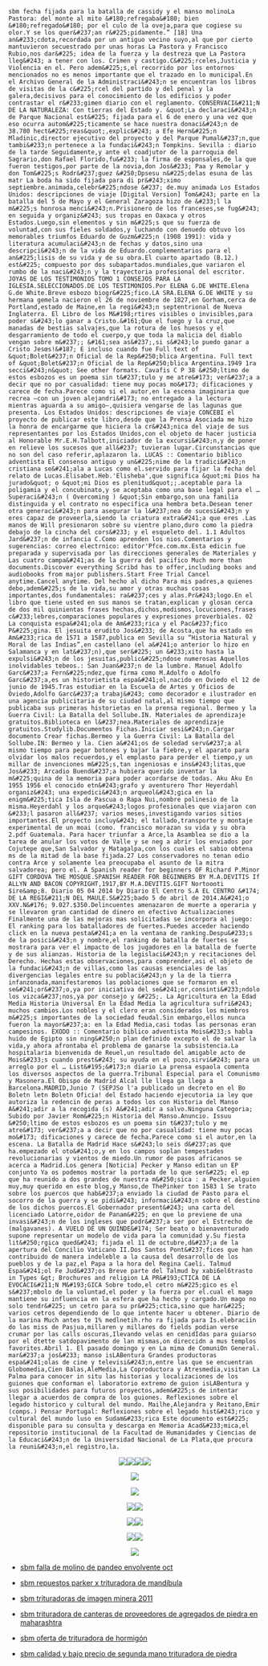 
```
sbm fecha fijada para la batalla de cassidy y el manso molinoLa Pastora: del monte al mito &#180;refregaba&#180; bien &#180;refregado&#180; por el culo de la oveja,para que cogiese su olor.Y se los quer&#237;an r&#225;pidamente.” [18] Una an&#233;cdota,recordada por un antiguo vecino suyo,al que por cierto mantuvieron secuestrado por unas horas La Pastora y Francisco Rubio,nos dar&#225; idea de la fuerza y la destreza que La Pastora lleg&#243; a tener con los. Crimen y castigo.C&#225;rceles,Justicia y Violencia en el. Pero adem&#225;s,el recorrido por los entornos mencionados no es menos importante que el trazado en lo municipal.En el Archivo General de la Administraci&#243;n se encuentran los libros de visitas de la c&#225;rcel del partido y del penal y la galera,decisivos para el conocimiento de los edificios y poder contrastar el r&#233;gimen diario con el reglamento. CONSERVACI&#211;N DE LA NATURALEZA: Con tierras del Estado y. &quot;La declaraci&#243;n de Parque Nacional est&#225; fijada para el 6 de enero y una vez que eso ocurra autom&#225;ticamente se hace nuestra donaci&#243;n de 38.780 hect&#225;reas&quot;,explic&#243; a Efe Hern&#225;n Mladinic,director ejecutivo del proyecto y del Parque Pumal&#237;n,que tambi&#233;n pertenece a la fundaci&#243;n Tompkins. Sevilla : diario de la tarde Seguidamente,y ante el coadjutor de la parroquia del Sagrario,don Rafael Florido,fu&#233; la firma de esponsales,de la que fueron testigos,por parte de la novia,don Jos&#233; Paa y Remolar y don Tom&#225;s Rodr&#237;guez &#250;Dpsesu n&#225;delas esuna de las matr La boda ha sido fijada para di pr&#243;ximo septiembre.animada,celebr&#225;ndose &#237; de.muy animada Los Estados Unidos: descripciones de viaje [Digital Version] Tom&#243; parte en la batalla del 5 de Mayo y el General Zaragoza hizo de &#233;l la m&#225;s honrosa menci&#243;n.Prisionero de los franceses,se fug&#243; en seguida y organiz&#243; sus tropas en Oaxaca y otros Estados.Luego,sin elementos y sin m&#225;s que su fuerza de voluntad,con sus fieles soldados,y luchando con denuedo obtuvo los memorables triumfos Eduardo de Guzm&#225;n (1908 1991): vida y literatura acumulaci&#243;n de fechas y datos,sino una descripci&#243;n de la vida de Eduardo.complementarios para el an&#225;lisis de su vida y de su obra.El cuarto apartado (B.12.) est&#225; compuesto por dos subapartados.mundiales,que variaron el rumbo de la naci&#243;n y la trayectoria profesional del escritor. JOYAS DE LOS TESTIMONIOS TOMO 1 CONSEJOS PARA LA IGLESIA.SELECCIONADOS.DE LOS TESTIMONIOS.Por ELENA G.DE WHITE.Elena G.de White.Breve esbozo biogr&#225;fico.LA SRA.ELENA G.DE WHITE y su hermana gemela nacieron el 26 de noviembre de 1827,en Gorham,cerca de Portland,estado de Maine,en la regi&#243;n septentrional de Nueva Inglaterra. El Libro de los M&#198;rtires visibles o invisibles,para poder s&#243;lo ganar a Cristo.&#161;Que el fuego y la cruz,que manadas de bestias salvajes,que la rotura de los huesos y el desgarramiento de todo el cuerpo,y que toda la malicia del diablo vengan sobre m&#237;; &#161;sea as&#237;,si s&#243;lo puedo ganar a Cristo Jesœs!&#187; E incluso cuando fue Full text of &quot;Bolet&#237;n Oficial de la Rep&#250;blica Argentina. Full text of &quot;Bolet&#237;n Oficial de la Rep&#250;blica Argentina.1949 1ra secci&#243;n&quot; See other formats. Cavafis C P 38 &#250;ltimo de estos esbozos es un poema sin t&#237;tulo y me atre&#173; ver&#237;a a decir que no por casualidad: tiene muy pocas mo&#173; dificaciones y carece de fecha.Parece como si el autor,en la escena imaginaria que recrea —con un joven alejandri&#173; no entregado a la lectura mientras aguarda a su amigo—,quisiera vengarse de las lagunas que presenta. Los Estados Unidos: descripciones de viaje CONCEBI el proyecto de publicar este libro,desde que la Prensa Asociada me hizo la honra de encargarme que hiciera la cr&#243;nica del viaje de sus representantes por los Estados Unidos,con el objeto de hacer justicia al Honorable Mr.E.H.Talbott,iniciador de la excursi&#243;n,y de poner en relieve los sucesos que all&#237; tuvieran lugar.Circunstancias que no son del caso referir,aplazaron la. LUCAS :: Comentario biblico adventista El consenso antiguo y un&#225;nime de la tradici&#243;n cristiana se&#241;ala a Lucas como el.servido para fijar la fecha del relato de Lucas.Elisabet.Heb.'Elisheba',que significa &quot;mi Dios ha jurado&quot; o &quot;mi Dios es plenitud&quot;;.aceptable para la poligamia y el concubinato,y se aceptaba como una base legal para el … Superaci&#243;n ( Overcoming ) &quot;Sin embargo,son una familia distinguida y el contrato no especifica una hembra beta.Desean tener otra generaci&#243;n para asegurar la l&#237;nea de sucesi&#243;n y eres capaz de proveerla,siendo la criatura extra&#241;a que eres .Las manos de Will presionaron sobre su vientre plano,duro como la piedra debajo de la cincha del cors&#233; y el esqueleto del. 1.1 Adultos Jard&#237;n de infancia C.Como aprenden los nios.Comentarios y sugerencias: correo electrnico: editor'Pfce.com.mx.Esta edicin fue preparada y supervisada por las direcciones generales de Materiales y Las cuatro campa&#241;as de la guerra del pacifico Much more than documents.Discover everything Scribd has to offer,including books and audiobooks from major publishers.Start Free Trial Cancel anytime.Cancel anytime. Del hecho al dicho Para mis padres,a quienes debo,adem&#225;s de la vida,su amor y otras muchas cosas importantes,dos fundamentales: ra&#237;ces y alas.Pr&#243;logo.En el libro que tiene usted en sus manos se tratan,explican y glosan cerca de dos mil quinientas frases hechas,dichos,modismos,locuciones,frases c&#233;lebres,comparaciones populares y expresiones proverbiales. 02 La conquista espa&#241;ola de Am&#233;rica y el Pac&#237;fico P&#225;gina. El jesuita erudito Jos&#233; de Acosta,que ha estado en Am&#233;rica de 1571 a 1587,publica en Sevilla su “Historia Natural y Moral de las Indias”,en castellano (el a&#241;o anterior lo hizo en Salamanca y en lat&#237;n),que ser&#225; un &#233;xito hasta la expulsi&#243;n de los jesuitas,public&#225;ndose numerosas Aquellos inolvidables tebeos.: San Juan&#237;n de la lumbre. Manuel Adolfo Garc&#237;a Fern&#225;ndez,que firma como M.Adolfo o Adolfo Garc&#237;a,es un historietista espa&#241;ol,nacido en Oviedo el 12 de junio de 1945.Tras estudiar en la Escuela de Artes y Oficios de Oviedo,Adolfo Garc&#237;a trabaj&#243; como decorador e ilustrador en una agencia publicitaria de su ciudad natal,al mismo tiempo que publicaba sus primeras historietas en la prensa regional. Bermeo y la Guerra Civil: La Batalla del Sollube.IN. Materiales de aprendizaje gratuitos.Biblioteca en l&#237;nea.Materiales de aprendizaje gratuitos.Studylib.Documentos Fichas.Iniciar sesi&#243;n.Cargar documento Crear fichas.Bermeo y la Guerra Civil: La Batalla del Sollube.IN: Bermeo y la. Cien a&#241;os de soledad serv&#237;a al mismo tiempo para pegar botones y bajar la fiebre,y el aparato para olvidar los malos recuerdos,y el emplasto para perder el tiempo,y un millar de invenciones m&#225;s,tan ingeniosas e ins&#243;litas,que Jos&#233; Arcadio Buend&#237;a hubiera querido inventar la m&#225;quina de la memoria para poder acordarse de todas. Aku Aku En 1955 1956 el conocido etn&#243;grafo y aventurero Thor Heyerdahl organiz&#243; una expedici&#243;n arqueol&#243;gica en la enigm&#225;tica Isla de Pascua o Rapa Nui,nombre polinesio de la misma.Heyerdahl y los arque&#243;logos profesionales que viajaron con &#233;l pasaron all&#237; varios meses,investigando varios sitios importantes.El proyecto incluy&#243; el tallado,transporte y montaje experimental de un moai (como. francisco morazan su vida y su obra 2.pdf Guatemala. Para hacer triunfar a Arce,la Asamblea se dio a la tarea de anular los votos de Valle y se neg a abrir los enviados por Cojutepe que,San Salvador y Matagalpa,con los cuales el sabio obtena ms de la mitad de la base fijada.27 Los conservadores no tenan odio contra Arce y solamente lea preocupaba el asunto de la mitra salvadorea; pero el. A Spanish reader for beginners OF Richard P.Minor GIFT CORDOVA THE MOSQUE.SPANISH READER FOR BEGINNERS BY M.A.DEVITIS If ALLYN AND BACON COPYRIGHT,1917,BY M.A.DEVITIS.GIFT Nortoooti $ire&amp;8. Diario 05 04 2014 by Diario El Centro S.A EL CENTRO &#174; DE LA REGI&#211;N DEL MAULE.S&#225;bado 5 de abril de 2014.A&#241;o XXV.N&#176; 9.027.$350.Delincuentes amenazaron de muerte a operaria y se llevaron gran cantidad de dinero en efectivo Actualizaciones Finalmente una de las mejoras mas solicitadas se incorpora al juego: El ranking para los batalladores de fuertes.Puedes acceder haciendo click en la nueva pesta&#241;a en la ventana de ranking.Despu&#233;s de la posici&#243;n y nombre,el ranking de batalla de fuertes se mostrara para ver el impacto de los jugadores en la batalla de fuerte y de sus alianzas. Historia de la legislaci&#243;n y recitaciones del Derecho. Hechas estas observaciones,para comprender,asi el objeto de la fundaci&#243;n de villas,como las causas esenciales de las divergencias legales entre su poblaci&#243;n y la de la tierra infanzonada,manifestaremos las poblaciones que se formaron en el se&#241;or&#237;o,ya por iniciativa del se&#241;or,consinti&#233;ndolo los vizca&#237;nos,ya por consejo y &#225;. La Agricultura en la Edad Media Historia Universal En la Edad Media la agricultura sufri&#243; muchos cambios.Los nobles y el clero eran considerados los miembros m&#225;s importantes de la sociedad feudal.Sin embargo,ellos nunca fueron la mayor&#237;a: en la Edad Media,casi todas las personas eran campesinos. EXODO :: Comentario biblico adventista Mois&#233;s habla huido de Egipto sin ning&#250;n plan definido excepto el de salvar la vida,y ahora afrontaba el problema de ganarse la subsistencia.La hospitalaria bienvenida de Reuel,un resultado del amigable acto de Mois&#233;s cuando prest&#243; su ayuda en el pozo,sirvi&#243; para un arreglo por el … List&#195;&#173;n diario La prensa espaola comenta los diversos aspectos de la guerra.Tribunal Especial para el Comunismo y Masonera.El Obispo de Madrid Alcal lle llega ga llega a Barcelona.MADRID,Junio 7 (SEPJSo l'a publicado un decreto en el Bo Boletn letn Boletn Oficia! del Estado haciendo ejecutoria ia ley que autoriza la redencin de peras a todos los con Historia del Manso A&#241;adir a la recogida (s) A&#241;adir a salvo.Ninguna Categoria; Subido por Javier Rom&#225;n Historia del Manso.Anuncio. Issuu &#250;ltimo de estos esbozos es un poema sin t&#237;tulo y me atre&#173; ver&#237;a a decir que no por casualidad: tiene muy pocas mo&#173; dificaciones y carece de fecha.Parece como si el autor,en la escena. La Batalla de Madrid Hace s&#243;lo seis d&#237;as que ha.empezado el oto&#241;o,y en los campos soplan tempestades revolucionarias y vientos de miedo.Un rumor de pasos africanos se acerca a Madrid.Los genera [Noticia] Pecker y Manso editan un EP conjunto Ya os podemos mostrar la portada de lo que ser&#225; el ep que ha reunido a dos grandes de nuestra m&#250;sica : a Pecker,alguien muy,muy querido en este blog,y Manso,de ThePinker ton 1583 1 Se trato sobre los puercos que hab&#237;a enviado la ciudad de Pasto para el socorro de la guerra y se pidi&#243; informaci&#243;n sobre el destino de los dichos puercos.El Gobernador present&#243; una carta del licenciado Latorre,oidor de Panam&#225; en que lo previene de una invasi&#243;n de los ingleses que podr&#237;a ser por el Estrecho de (malgavanes). A VUELO DE UN QUINDE&#174; Ser beato o bienaventurado supone representar un modelo de vida para la comunidad y.Su fiesta lit&#250;rgica qued&#243; fijada el 11 de octubre,d&#237;a de la apertura del Concilio Vaticano II.Dos Santos Pont&#237;fices que han contribuido de manera indeleble a la causa del desarrollo de los pueblos y de la paz,el Papa a la hora del Regina Caeli. Talmud Espa&#241;ol Fe Jud&#237;os Breve parte del Talmud by xabi6el6trasto in Types &gt; Brochures and religion LA PR&#193;CTICA DE LA EVOCACI&#211;N M&#193;GICA Sobre todo,el cetro m&#225;gico es el s&#237;mbolo de la voluntad,el poder y la fuerza por el.cual el mago mantiene su influencia en la esfera que ha hecho y cargado.Un mago no solo tendr&#225; un cetro para su pr&#225;ctica,sino que har&#225; varios cetros dependiendo de lo que intente hacer u obtener. Diario de la marina Much antes te 1% medlnetih.rho ra fijada para Is.elebraciin do las miss de Pasjua,millaren y millares do fields podian verse crumar por las calls oscuras,Ilevando velas en cenidIdas para guiarso por el dtette satdopavimento de lan mismas,on direccidn a mus templos favorites.Abril 1. El pasado domingo y en La mima de ComuniOn General. mar&#237;a jos&#233; manso isLABentura Grandes productoras espa&#241;olas de cine y televisi&#243;n,entre las que se encuentran Globomedia,Cien Balas,AleMedia,La Coproductora y Atresmedia,visitan La Palma para conocer in situ las historias y localizaciones de los guiones que conforman el laboratorio extremo de guion isLABentura y sus posibilidades para futuros proyectos,adem&#225;s de intentar llegar a acuerdos de compra de los guiones. Reflexiones sobre el legado historico y cultural del mundo. Mailhe,Alejandra y Reitano,Emir (comps.) Pensar Portugal: Reflexiones sobre el legado hist&#243;rico y cultural del mundo luso en Sudam&#233;rica Este documento est&#225; disponible para su consulta y descarga en Memoria Acad&#233;mica,el repositorio institucional de la Facultad de Humanidades y Ciencias de la Educaci&#243;n de la Universidad Nacional de La Plata,que procura la reuni&#243;n,el registro,la. 
```

<div align="center">

<a href="https://es-mill.shibang-china.com/github&k=sbm+fecha+fijada+para+la+batalla+de+cassidy+y+el+manso+molino"><img src="https://static.shibang-china.com/es/mill/index.jpg"></a><a href="https://es-mill.shibang-china.com/materials.htmlgithub&k=sbm+fecha+fijada+para+la+batalla+de+cassidy+y+el+manso+molino"><img src="https://static.shibang-china.com/es/mill/materials.jpg"></a><a href="https://es-mill.shibang-china.com/about.htmlgithub&k=sbm+fecha+fijada+para+la+batalla+de+cassidy+y+el+manso+molino"><img src="https://static.shibang-china.com/es/mill/about.jpg"></a><a href="https://es-mill.shibang-china.com/contact.htmlgithub&k=sbm+fecha+fijada+para+la+batalla+de+cassidy+y+el+manso+molino"><img src="https://static.shibang-china.com/es/mill/contact.jpg"></a>

<a href="https://es-mill.shibang-china.com/github&k=sbm+fecha+fijada+para+la+batalla+de+cassidy+y+el+manso+molino"><img src="https://static.shibang-china.com/es/mill/banner.jpg"></a>

<a href="https://swt.shibang-china.com/github&k=sbm+fecha+fijada+para+la+batalla+de+cassidy+y+el+manso+molino"><img src="https://static.shibang-china.com/es/mill/chat.jpg"></a>

<a href="https://es-mill.shibang-china.com/products/vertical-roller-mill.htmlgithub&k=sbm+fecha+fijada+para+la+batalla+de+cassidy+y+el+manso+molino"><img src="https://static.shibang-china.com/es/mill/vertical.jpg"></a><a href="https://es-mill.shibang-china.com/products/raymond-mill.htmlgithub&k=sbm+fecha+fijada+para+la+batalla+de+cassidy+y+el+manso+molino"><img src="https://static.shibang-china.com/es/mill/raymond.jpg"></a>

<a href="https://es-mill.shibang-china.com/products/ultrafine-grinding-mill.htmlgithub&k=sbm+fecha+fijada+para+la+batalla+de+cassidy+y+el+manso+molino"><img src="https://static.shibang-china.com/es/mill/ultrafine.jpg"></a><a href="https://es-mill.shibang-china.com/products/trapezium-grinding-mill.htmlgithub&k=sbm+fecha+fijada+para+la+batalla+de+cassidy+y+el+manso+molino"><img src="https://static.shibang-china.com/es/mill/trapezium.jpg"></a>

<a href="https://es-mill.shibang-china.com/products/ball-mill.htmlgithub&k=sbm+fecha+fijada+para+la+batalla+de+cassidy+y+el+manso+molino"><img src="https://static.shibang-china.com/es/mill/ball.jpg"></a><a href="https://es-mill.shibang-china.com/products/hammer-mill.htmlgithub&k=sbm+fecha+fijada+para+la+batalla+de+cassidy+y+el+manso+molino"><img src="https://static.shibang-china.com/es/mill/hammer.jpg"></a>

<a href="https://swt.shibang-china.com/github&k=sbm+fecha+fijada+para+la+batalla+de+cassidy+y+el+manso+molino"><img src="https://static.shibang-china.com/es/mill/case.jpg"></a>

</div>


* [sbm falla de molino de pandeo envolvente oct](sbm%20falla%20de%20molino%20de%20pandeo%20envolvente%20oct.md)

* [sbm repuestos parker x trituradora de mandíbula](sbm%20repuestos%20parker%20x%20trituradora%20de%20mand%C3%ADbula.md)

* [sbm trituradoras de imagen minera 2011](sbm%20trituradoras%20de%20imagen%20minera%202011.md)

* [sbm trituradora de canteras de proveedores de agregados de piedra en maharashtra](sbm%20trituradora%20de%20canteras%20de%20proveedores%20de%20agregados%20de%20piedra%20en%20maharashtra.md)

* [sbm oferta de trituradora de hormigón](sbm%20oferta%20de%20trituradora%20de%20hormig%C3%B3n.md)

* [sbm calidad y bajo precio de segunda mano trituradora de piedra](sbm%20calidad%20y%20bajo%20precio%20de%20segunda%20mano%20trituradora%20de%20piedra.md)